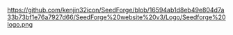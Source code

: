 https://github.com/kenjin32icon/SeedForge/blob/16594ab1d8eb49e804d7a33b73bf1e76a7927d66/SeedForge%20website%20v3/Logo/Seedforge%20logo.png
